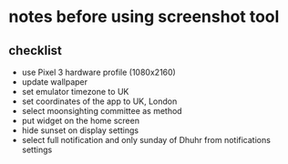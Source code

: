 # notes before using screenshot tool

## checklist

- use Pixel 3 hardware profile (1080x2160)
- update wallpaper
- set emulator timezone to UK
- set coordinates of the app to UK, London
- select moonsighting committee as method
- put widget on the home screen
- hide sunset on display settings
- select full notification and only sunday of Dhuhr from notifications settings
